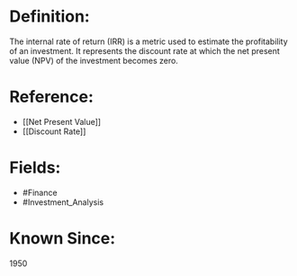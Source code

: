 

# Definition:
The internal rate of return (IRR) is a metric used to estimate the profitability of an investment. It represents the discount rate at which the net present value (NPV) of the investment becomes zero.

# Reference:
- [[Net Present Value]]
- [[Discount Rate]]

# Fields: 
- #Finance
- #Investment_Analysis

# Known Since:
1950

